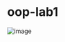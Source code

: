 # oop-lab1
![image](https://user-images.githubusercontent.com/78308778/194777694-00edd67e-c82e-4dfc-b407-fec548d02bc2.png)
